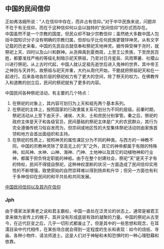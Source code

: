 ## 中国的民间信仰

正如弗洛姆所说：“人在信仰中存在，而非占有信仰。”对于中华民族来说，问题并不在于有无信仰，而在于这种信仰何以会以独特的“民间信仰”的形式而存在。  
中国虽然不是一个宗教的国度，但民众却不缺少宗教信仰；虽然绝大多数中国人包括中国知识分子没有明确的宗教归属，但却似乎比任何民族更镀锌神灵。从有文字记载的历史来看，中国的先民自古就信奉和祭祀天地神灵。据传舜受禅于尧时，就祭祀上天、四时以及山川和群神。从尧舜禹到夏商周，上至王公贵族，下至庶民百姓，都要准找严格的等级礼制暗示祀天祭祖，乃至对日月星辰、风雨寒暑、社稷山川进行祭祀。从上古时代起，中国人就认定祖先逝世后进入鬼神的世界，其中帝王之神则与天并列，故祭祖与祀天并重，大约从周代开始，干脆就把祭祖祀天和在一起进行。后来各地各阶层的祭祀权力有了更大的空间，除了祭天的权力。在佛教传入和道教的创立后，民间的祭祀就有了更多的内容。

中国民间各种祭祀活动，有主要的几个特点：
1. 在祭祀的对象上，其内容可划归为上天和祖先两个基本系列。
2. 在祭祀的主体上，按照国家的行政隶属关系可划分为不同的层级。前秦时期，祭祀活动从上至下由天子、诸侯、大夫、士和庶民分别掌管。秦之后，祭祀的政府主体是天子和各级官员，民间基础的祭祀主体是广大的农民群众，其行为完全遵循传统习俗自发而为，但宗祠或地区性的大型集体祭祀活动则由家族首领和地方会首出面组织和主持。
3. 在祭祀的性质上，按照神灵的属性课区分为不同的种类。与西方的一神教不同，中国的宗教神灵除了至高无上的“天”之外，其它的神帝都属于有限的特殊神。如风神、水神、山神、海神、门神、土地神以及其它的动植物神和行业神，都属于担负特定职能的神袛。由于在整个封建社会，祭祀“天”是天子才有的特权，民间不得擅自祭祀，这种神权垄断的状况一方面造成了民间信仰实用性的不断增强，致使原始的自然崇拜难以得到扬弃和升华；但另一方面也有利于多神信仰在民间的和平共处和共同发展。


[中国民间信仰以及其内在信仰](https://wenku.baidu.com/view/16da7e0e581b6bd97f19ea3d.html)


### Jph

由于儒家法家黄老之说和君主霸权，中国一直处在泛灵论的状态上，通常是被君王拿来做为宣传上的幌子，其并没有形成底层有效的凝聚的力量。中国的祭祀从古至今，在近代巨变之后，几乎一切形式都废止了。但是其中的一些思想和观念，在耳濡目染中代代相传，在某些场合就会得到一定程度的生长和表现：如今的烧纸、寺庙、各种小物件、请法师道士。这是人们对于神秘和未知恐惧时的一种心理慰藉和依靠。
